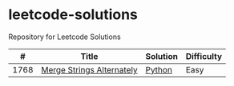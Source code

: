 # leetcode-solutions
Repository for Leetcode Solutions


| #    | Title                     | Solution                            | Difficulty |
|------|---------------------------|-------------------------------------|------------|
| 1768 | [Merge Strings Alternately](https://leetcode.com/problems/merge-strings-alternately/) | [Python](./algorithms/strings/merge_strings_alternately.py) | Easy |   | 412  | [Fizz Buzz](https://leetcode.com/problems/fizz-buzz/description/)| [Python](./algorithms/strings/fizz_buzz.py) | Easy|

